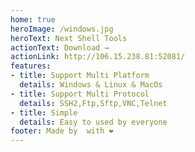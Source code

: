 ```yaml
---
home: true
heroImage: /windows.jpg
heroText: Next Shell Tools
actionText: Download →
actionLink: http://106.15.238.81:52081/
features:
- title: Support Multi Platform
  details: Windows & Linux & MacOs
- title: Support Multi Protocol
  details: SSH2,Ftp,Sftp,VNC,Telnet
- title: Simple
  details: Easy to used by everyone
footer: Made by  with ❤️
---
```

